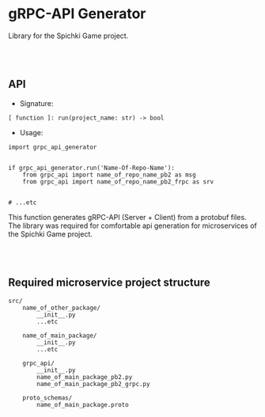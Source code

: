 # gRPC-API Generator

Library for the Spichki Game project.

<br>
<br>

## API

* Signature:

`[ function ]: run(project_name: str) -> bool`

* Usage:
```
import grpc_api_generator


if grpc_api_generator.run('Name-Of-Repo-Name'):
	from grpc_api import name_of_repo_name_pb2 as msg
	from grpc_api import name_of_repo_name_pb2_frpc as srv


# ...etc
```

This function generates gRPC-API (Server + Client) from a protobuf files. The library was required for comfortable api generation for microservices of the Spichki Game project.

<br>
<br>

## Required microservice project structure

```
src/
	name_of_other_package/
	    __init__.py
		...etc

    name_of_main_package/
		__init__.py
		...etc

    grpc_api/
        __init__.py
	    name_of_main_package_pb2.py
	    name_of_main_package_pb2_grpc.py

    proto_schemas/
        name_of_main_package.proto
```
